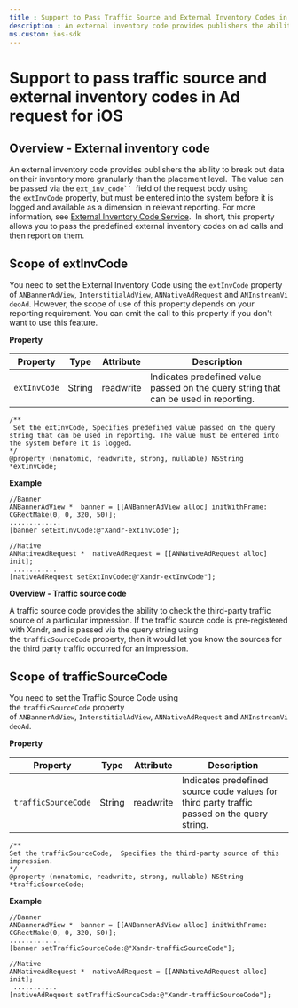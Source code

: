 ```yaml
---
title : Support to Pass Traffic Source and External Inventory Codes in Ad Request for iOS
description : An external inventory code provides publishers the ability to break out data on their inventory more granularly than the placement level.  
ms.custom: ios-sdk
---
```



# Support to pass traffic source and external inventory codes in Ad request for iOS

## Overview - External inventory code

An external inventory code provides publishers the ability to break out
data on their inventory more granularly than the placement level.  The
value can be passed via the `ext_inv_code`` `field of the request body
using the `extInvCode` property, but must be entered into the system
before it is logged and available as a dimension in relevant reporting.
For more information, see [External Inventory Code Service](../digital-platform-api/external-inventory-code-service.md).  In
short, this property allows you to pass the predefined external
inventory codes on ad calls and then report on them.

## Scope of extInvCode

You need to set the External Inventory Code using
the `extInvCode` property
of `ANBannerAdView`, `InterstitialAdView`, `ANNativeAdRequest` and `ANInstreamVideoAd`.
However, the scope of use of this property depends on your reporting
requirement. You can omit the call to this property if you don't want to
use this feature. 

**Property**

| Property | Type | Attribute | Description |
|---|---|---|---|
| `extInvCode` | String | readwrite | Indicates predefined value passed on the query string that can be used in reporting. |

``` pre
/**
 Set the extInvCode, Specifies predefined value passed on the query string that can be used in reporting. The value must be entered into the system before it is logged.
*/
@property (nonatomic, readwrite, strong, nullable) NSString *extInvCode;
```

 **Example**

``` pre
//Banner
ANBannerAdView *  banner = [[ANBannerAdView alloc] initWithFrame: CGRectMake(0, 0, 320, 50)];
.............
[banner setExtInvCode:@"Xandr-extInvCode"];
 
//Native
ANNativeAdRequest *  nativeAdRequest = [[ANNativeAdRequest alloc] init];
 ...........
[nativeAdRequest setExtInvCode:@"Xandr-extInvCode"];
```

**Overview - Traffic source code**

A traffic source code provides the ability to check the third-party
traffic source of a particular impression. If the traffic source code is
pre-registered with Xandr, and is passed via the
query string using the `trafficSourceCode` property, then it would let
you know the sources for the third party traffic occurred for an
impression.

## Scope of trafficSourceCode

You need to set the Traffic Source Code using
the `trafficSourceCode` property
of `ANBannerAdView`, `InterstitialAdView`, `ANNativeAdRequest` and `ANInstreamVideoAd`.  

**Property**

| Property | Type | Attribute | Description |
|---|---|---|---|
| `trafficSourceCode` | String | readwrite | Indicates predefined source code values for third party traffic passed on the query string. |

``` pre
/**
Set the trafficSourceCode,  Specifies the third-party source of this impression.
*/
@property (nonatomic, readwrite, strong, nullable) NSString *trafficSourceCode;
```

**Example**

``` pre
//Banner
ANBannerAdView *  banner = [[ANBannerAdView alloc] initWithFrame: CGRectMake(0, 0, 320, 50)];
.............
[banner setTrafficSourceCode:@"Xandr-trafficSourceCode"];
 
//Native
ANNativeAdRequest *  nativeAdRequest = [[ANNativeAdRequest alloc] init];
 ...........
[nativeAdRequest setTrafficSourceCode:@"Xandr-trafficSourceCode"];
```
